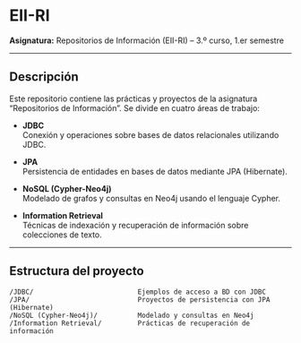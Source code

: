 # EII-RI

**Asignatura:** Repositorios de Información (EII-RI) – 3.º curso, 1.er semestre

---

## Descripción

Este repositorio contiene las prácticas y proyectos de la asignatura “Repositorios de Información”. Se divide en cuatro áreas de trabajo:

- **JDBC**  
  Conexión y operaciones sobre bases de datos relacionales utilizando JDBC.

- **JPA**  
  Persistencia de entidades en bases de datos mediante JPA (Hibernate).

- **NoSQL (Cypher-Neo4j)**  
  Modelado de grafos y consultas en Neo4j usando el lenguaje Cypher.

- **Information Retrieval**  
  Técnicas de indexación y recuperación de información sobre colecciones de texto.

---

## Estructura del proyecto

```text
/JDBC/                          Ejemplos de acceso a BD con JDBC
/JPA/                           Proyectos de persistencia con JPA (Hibernate)
/NoSQL (Cypher-Neo4j)/          Modelado y consultas en Neo4j
/Information Retrieval/         Prácticas de recuperación de información

